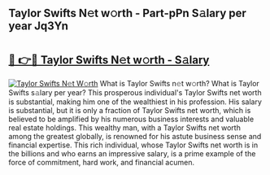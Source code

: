 ## Taylor Swifts N𝚎t w𝚘rth - Part-pPn S𝚊lary per year Jq3Yn

# <h2><a href="http://gc04ycb.nevu.top/?p=Taylor+Swifts">🔗 👉🔴 Taylor Swifts N𝚎t w𝚘rth - S𝚊lary</a></h2>

[![Taylor Swifts N𝚎t W𝚘rth](https://i.imgur.com/Oavwk0R.jpeg)](http://gc04ycb.nevu.top/?p=Taylor+Swifts)
What is Taylor Swifts n𝚎t w𝚘rth? What is Taylor Swifts s𝚊lary per year?
This prosperous individual's Taylor Swifts net worth is substantial, making him one of the wealthiest in his profession. His salary is substantial, but it is only a fraction of Taylor Swifts net worth, which is believed to be amplified by his numerous business interests and valuable real estate holdings. This wealthy man, with a Taylor Swifts net worth among the greatest globally, is renowned for his astute business sense and financial expertise. This rich individual, whose Taylor Swifts net worth is in the billions and who earns an impressive salary, is a prime example of the force of commitment, hard work, and financial acumen.
